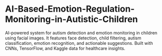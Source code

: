 # AI-Based-Emotion-Regulation-Monitoring-in-Autistic-Children
AI-powered system for autism detection and emotion monitoring in children using facial images. It features face detection, child filtering, autism classification, emotion recognition, and actionable suggestions. Built with CNNs, TensorFlow, and Kaggle data for healthcare insights.
